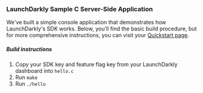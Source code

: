 ### LaunchDarkly Sample C Server-Side Application ###
We've built a simple console application that demonstrates how LaunchDarkly's SDK works. Below, you'll find the basic build procedure, but for more comprehensive instructions, you can visit your [Quickstart page](https://app.launchdarkly.com/quickstart#/).
##### Build instructions #####
1. Copy your SDK key and feature flag key from your LaunchDarkly dashboard into `hello.c`
2. Run `make`
3. Run `./hello`
